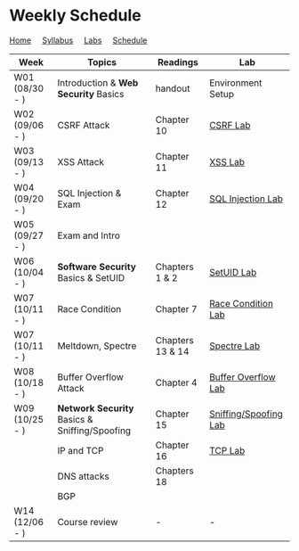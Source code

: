 # Weekly Schedule

[Home](./index.md) &nbsp;&nbsp;&nbsp; [Syllabus](./syllabus.md)  &nbsp;&nbsp;&nbsp; [Labs](./labs.md) &nbsp;&nbsp;&nbsp; [Schedule](./schedule.md)

| Week         | Topics | Readings  |  Lab |  
| ---          | ---    | --- | --- |
|W01 (08/30 - ) | Introduction & **Web Security** Basics | handout | Environment Setup |
|W02 (09/06 - ) | CSRF Attack | Chapter 10 | [CSRF Lab](./labs.md) | 
|W03 (09/13 - ) | XSS Attack  | Chapter 11 | [XSS Lab](./labs.md) | 
|W04 (09/20 - ) | SQL Injection & Exam     | Chapter 12 | [SQL Injection Lab](./labs.md) | 
|W05 (09/27 - ) | Exam and Intro  |  |  |
|W06 (10/04 - ) | **Software Security** Basics & SetUID | Chapters 1 & 2 | [SetUID Lab](./labs.md) |
|W07 (10/11 - ) | Race Condition | Chapter 7 | [Race Condition Lab](./labs.md) |
|W07 (10/11 - ) | Meltdown, Spectre | Chapters 13 & 14 | [Spectre Lab](./labs.md) | 
|W08 (10/18 - ) | Buffer Overflow Attack | Chapter 4| [Buffer Overflow Lab](./labs.md) |
|W09 (10/25 - ) | **Network Security** Basics & Sniffing/Spoofing | Chapter 15 | [Sniffing/Spoofing Lab](./labs.md) | 
| | IP and TCP | Chapter 16  | [TCP Lab](./labs.md) |
| | DNS attacks | Chapters 18 | | 
| | BGP | | | 
|W14 (12/06 - ) | Course review | - | - | 
